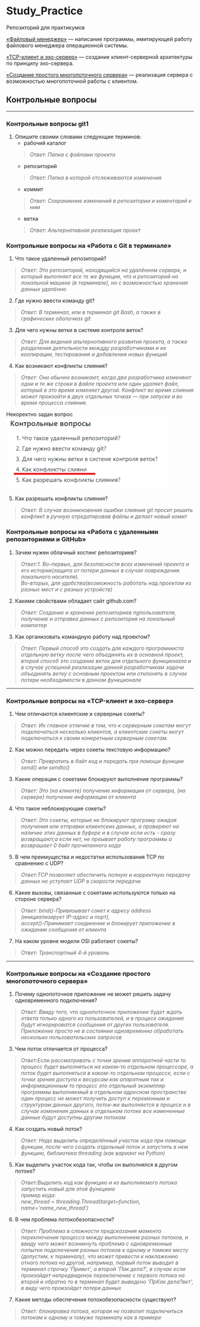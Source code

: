 # Study_Practice

Репозиторий для практикумов

[«Файловый менеджер»](https://github.com/bitcoineazy/Study_Practice/tree/main/Python/FileManager) — написание программы, имитирующей работу файлового менеджера операционной системы.

[«TCP-клиент и эхо-сервер»](https://github.com/bitcoineazy/Study_Practice/tree/main/Python/EchoServer) — создание клиент-серверной архитектуры по принципу эхо-сервера.

[«Создание простого многопоточного сервера»](https://github.com/bitcoineazy/Study_Practice/tree/main/Python/ThreadedServer) — реализация сервера с возможностью многопоточной работы с клиентом.


## Контрольные вопросы

---
### Контрольные вопросы git1
1. Опишите своими словами следующие терминов:
   * рабочий каталог
   >*Ответ: Папка с файлами проекта*
   * репозиторий
   >*Ответ: Папка в которой отслеживаются изменения*
   * коммит
   >*Ответ: Сохраниение изменений в репозитории и коментарий к ним*
   * ветка
   >*Ответ: Альтернативная реализация проект*


### Контрольные вопросы на «Работа с Git в терминале»
1. Что такое удаленный репозиторий?
>*Ответ: Это репозиторий, находящийся на удалённом сервере,
> и который выполняет все те же функции, что и репозиторий на локальной машине (в терминале),
> но с возможностью хранения данных удалённо*
2. Где нужно ввести команду git?
>*Ответ: В терминал, или в терминал git Bash, а также в графических оболочках git*
3. Для чего нужны ветки в системе контроля веток?
>*Ответ: Для ведения альтернотивного развития проекта,
> а также разделения деятельности междду разработчиками и их коопирации, 
> тестирования и добавления новых функций*
4. Как возникают конфликты слияния?
>*Ответ: Они обычно возникают, когда два разработчика изменяют одни и те же строки в файле проекта или один удаляет файл, который в это время изменяет другой. Конфликт во время слияния может произойти в двух отдельных точках — при запуске и во время процесса слияния.*

Некоректно задан вопрос\
![](img.png)

5. Как разрешать конфликты слияния?
>*Ответ: В случае возникновения ошибки слияния git просит решить конфликт в ручную отредатировав файлы и делает новый комит*

### Контрольные вопросы на «Работа с удаленными репозиториями и GitHub»
1. Зачем нужен облачный хостинг репозиториев?
>*Ответ:1.	Во-первых, для безопасности всех изменений проекта и его истории(защита от потери данных в случае повреждения локального носителя).\
> Во-вторых, для удобства(возможность работать над проектом из разных мест и с разных устройств)*
2. Какими свойствами обладает сайт github.com?
>*Ответ: Создание и хранение репозиториев пgпользователя,
> получение и отправка данных с репозитория на локальный компютер*
3. Как организовать командную работу над проектом?
>*Ответ: Первый способ это создать для каждого программиста отдельную ветку после чего объединять их в основной проект,\
> второй способ это создание веток для отдельного функционала и в случае успешной реализации данной разработчикам задачи
> объединять ветку с основным проектом или отклонять в случае потери необходимости в данном функционале*


---

### Контрольные вопросы на «TCP-клиент и эхо-сервер»
1. Чем отличаются клиентские и серверные сокеты?
>*Ответ: Их главное отличие в том, что к серверным сокетам могут подключаться несколько клиентов, а клиентские сокеты могут подключаться к своим конкретным серверным сокетам.*
2. Как можно передать через сокеты текстовую информацию?
>*Ответ: Превратить в байт код и передать при помощи функции send() или sendto()*
3. Какие операции с сокетами блокируют выполнение программы?
>*Ответ: Это (на клиенте) получение информации от сервера, (на сервере) получение информации от клиента*
4. Что такое неблокирующие сокеты?
>*Ответ: Это сокеты, которые не блокируют програму ожидая получения или отправки клиентских данных,
а проверяют на наличие этих данных в буфере и в случае если есть - сразу возвращают,а если нет, не преывает работу программы а возврашает 0 байт прочитанного кода*
5. В чем преимущества и недостатки использования TCP по сравнению с UDP?
>*Ответ:TCP позволяет обеспечить полную и корректную передачу данных но уступает UDP в скорости передачи*
6. Какие вызовы, связанные с сокетами используются только на стороне сервера?
>*Ответ: bind()-Привязывает сокет к адресу address (инициализирует IP-адрес и порт),\
> accept()-Принимает соединение и блокирует приложение в ожидании сообщения от клиента*
7. На каком уровне модели OSI работают сокеты?
>*Ответ: Транспортный 4-й уровень*


---

### Контрольные вопросы на «Создание простого многопоточного сервера»
1. Почему однопоточное приложение не может решить задачу одновременного подключения?
>*Ответ: Ввиду того, что однопоточное приложение будет ждать ответа только одного из пользователей, и в процесе ожидания будут игнорироватся сообщения от других пользователя. Приложение просто не в состоянии одновременно обработать несколько пользовательских запросов*
3. Чем поток отличается от процесса?
>*Ответ:Если рассматривать с точки зрения аппаратной части то процесс будет выполняться на каком-то отдельном процессоре, а поток будет выполняться в каком-то отдельном процессе,
>если с точки зрения доступа к весурсам как апаратным так и информационным то процесс это отдельный экземпляр программы выполняемый в отдельном адресном пространстве
> один процесс не может получить доступ к переменным и структурам данных другого,
> поток-же выполняется в процесе и в случае изменения данных в отдельном потоке 
> все измененные данные будут доступны другим потокам*
4. Как создать новый поток?
>*Ответ: Надо выделить определённый участок кода при помощи функции, после чего создать отдельный поток и запустить в нем функцию, библиотека threading (как вариант на Python)*
5. Как выделить участок кода так, чтобы он выполнялся в другом потоке?
>*Ответ:Выделить код как функцию и из выполняемого потока запустить новый для этой функциию \
> пример кода:\
>new_thread = threading.Thread(target=function, name='name_new_thread')*
6. В чем проблема потокобезопасности?
>*Ответ: Проблема в сложности предсказания момента переключения процесса между выполнением разных потоков,
> и ввиду чего может возникнуть проблема с одновременные попытки подключения разных потоков к одному и томеже месту (допустим, к терминалу),
> что может привести к наклажению отного потока на другой, например, первый поток выводит в терминал строчку 'Привет', а второй 'Пак дела?', в случае если произойдет непредвиденое переключение с первого потока на второй и обратно то в терминал будет выведено 'ПрКак дела?вет', в виду чего произойдет потеря данных*
7. Какие методы обеспечения потокобезопасности существуют?
>*Ответ: блокировка потока, которая не позволит подключиться потокам к одному и томуже терминалу как в примере*
